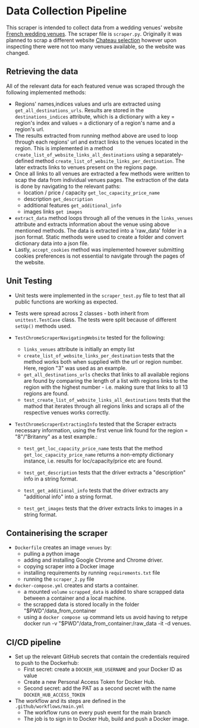 # Data Collection Pipeline
This scraper is intended to collect data from a wedding venues' website [French wedding venues](https://www.frenchweddingvenues.com/french-wedding-venues). The scraper file is `scraper.py`. Originally it was planned to scrap a different website [Chateau selection](https://chateaubeeselection.com) however upon inspecting there were not too many venues available, so the website was changed. 

## Retrieving the data
All of the relevant data for each featured venue was scraped through the following implemented methods:
* Regions' names,indices values and urls are extracted using `get_all_destinations_urls`. Results are stored in the `destinations_indices` attribute, which is a dictionary with a key = region's index and values = a dictionary of a region's name and a region's url.
* The results extracted from running method above are used to loop through each regions' url and extract links to the venues located in the region. This is implemented in a method `create_list_of_website_links_all_destinations` using a separately-defined method `create_list_of_website_links_per_destination`. The later extracts links to venues present on the regions page. 
* Once all links to all venues are extracted a few methods were written to scap the data from individual venues pages. The extraction of the data is done by navigating to the relevant paths:
    * location / price / capacity `get_loc_capacity_price_name`
    * description `get_description`
    * additional features `get_additional_info`
    * images links `get images`
* `extract_data` method loops through all of the venues in the `links_venues` attribute and extracts information about the venue using above mentioned methods. The data is extracted into a 'raw_data' folder in a json format. Static methods were used to create a folder and convert dictionary data into a json file.
* Lastly, `accept_cookies` method was implemented however submitting cookies preferences is not essential to navigate through the pages of the website.


## Unit Testing
* Unit tests were implemented in the `scraper_test.py` file to test that all public functions are working as expected. 
* Tests were spread across 2 classes - both inherit from `unittest.TestCase` class. The tests were split because of different `setUp()` methods used.
* `TestChromeScraperNavigatingWebsite` tested for the following:
    * `links_venues` attribute is initially an empty list
    * `create_list_of_website_links_per_destination` tests that the method works both when supplied with the url or region number. Here, region "3" was used as an example.
    * `get_all_destinations_urls` checks that links to all available regions are found by comparing the length of a list with regions links to the region with the highest number - i.e. making sure that links to all 13 regions are found.
    * `test_create_list_of_website_links_all_destinations` tests that the mathod that iterates through all regions links and scraps all of the respective venues works correctly.

* `TestChromeScraperExtractingInfo` tested that the Scraper extracts necessary information, using the first venue link found for the region = "8"/"Britanny" as a test example.:
    * `test_get_loc_capacity_price_name` tests that the method          `get_loc_capacity_price_name` returns a non-empty dictionary instance, i.e. results for loc/capacity/price etc are found. 

    * `test_get_description` tests that the driver extracts a "description" info in a string format.
    
    * `test_get_additional_info` tests that the driver extracts any "additional info" into a string format.

    * `test_get_images` tests that the driver extracts links to images in a string format.

## Containerising the scraper
* `Dockerfile` creates an image `venues` by:
    * pulling a python image 
    * adding and installing Google Chrome and Chrome driver.
    * copying scraper into a Docker image
    * installing requirements by running `requirements.txt` file
    * running the `scraper_2.py` file 
* `docker-compose.yml` creates and starts a container.
    * a mounted `volume` `scrapped_data` is added to share scrapped data between a container and a local machine.
    * the scrapped data is stored locally in the folder "$PWD"/data_from_container
    * using a `docker compose up` command lets us avoid having to retype docker run -v "$PWD"/data_from_container:/raw_data -it -d venues.

## CI/CD pipeline
* Set up the relevant GitHub secrets that contain the credentials required to push to the Dockerhub:
    * First secret: create a `DOCKER_HUB_USERNAME` and your Docker ID as value
    * Create a new Personal Access Token for Docker Hub.
    * Second secret: add the PAT as a second secret with the name `DOCKER_HUB_ACCESS_TOKEN`
* The workflow and its steps are defined in the `.github/workflows/main.yml`
    * The workflow runs on every push event for the main branch
    * The job is to sign in to Docker Hub, build and push a Docker image.
